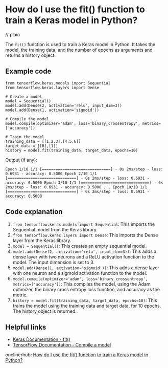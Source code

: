 # How do I use the fit() function to train a Keras model in Python?
// plain

The `fit()` function is used to train a Keras model in Python. It takes the model, the training data, and the number of epochs as arguments and returns a history object.

## Example code

```
from tensorflow.keras.models import Sequential
from tensorflow.keras.layers import Dense

# Create a model
model = Sequential()
model.add(Dense(2, activation='relu', input_dim=3))
model.add(Dense(1, activation='sigmoid'))

# Compile the model
model.compile(optimizer='adam', loss='binary_crossentropy', metrics=['accuracy'])

# Train the model
training_data = [[1,2,3],[4,5,6]]
target_data = [[0],[1]]
history = model.fit(training_data, target_data, epochs=10)
```

Output (if any):

`Epoch 1/10
1/1 [==============================] - 0s 2ms/step - loss: 0.6931 - accuracy: 0.5000
Epoch 2/10
1/1 [==============================] - 0s 2ms/step - loss: 0.6931 - accuracy: 0.5000
Epoch 3/10
1/1 [==============================] - 0s 2ms/step - loss: 0.6931 - accuracy: 0.5000
...
Epoch 10/10
1/1 [==============================] - 0s 2ms/step - loss: 0.6931 - accuracy: 0.5000`

## Code explanation


1. `from tensorflow.keras.models import Sequential`: This imports the Sequential model from the Keras library.
2. `from tensorflow.keras.layers import Dense`: This imports the Dense layer from the Keras library.
3. `model = Sequential()`: This creates an empty sequential model.
4. `model.add(Dense(2, activation='relu', input_dim=3))`: This adds a dense layer with two neurons and a ReLU activation function to the model. The input dimension is set to 3.
5. `model.add(Dense(1, activation='sigmoid'))`: This adds a dense layer with one neuron and a sigmoid activation function to the model.
6. `model.compile(optimizer='adam', loss='binary_crossentropy', metrics=['accuracy'])`: This compiles the model, using the Adam optimizer, the binary cross entropy loss function, and accuracy as the metric.
7. `history = model.fit(training_data, target_data, epochs=10)`: This trains the model using the training data and target data, for 10 epochs. The history object is returned.

## Helpful links

- [Keras Documentation - fit()](https://keras.io/api/models/model_training_apis/#fit-method)
- [TensorFlow Documentation - Compile a model](https://www.tensorflow.org/guide/keras/r1/training_and_evaluation#compile_a_model)

onelinerhub: [How do I use the fit() function to train a Keras model in Python?](https://onelinerhub.com/python-keras/how-do-i-use-the-fit---function-to-train-a-keras-model-in-python)